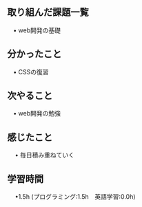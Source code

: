 ## 取り組んだ課題一覧

 　• web開発の基礎

## 分かったこと

 　• CSSの復習

## 次やること　
           
 　• web開発の勉強

## 感じたこと

　 • 毎日積み重ねていく

## 学習時間

　 •1.5h (プログラミング:1.5h　英語学習:0.0h)